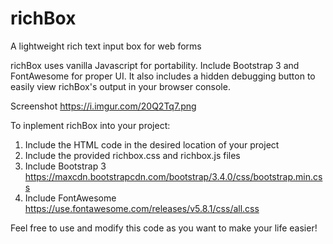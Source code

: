 # richBox
A lightweight rich text input box for web forms 

richBox uses vanilla Javascript for portability. Include Bootstrap 3 and FontAwesome for proper UI. It also includes a hidden debugging button to easily view richBox's output in your browser console.

Screenshot
https://i.imgur.com/20Q2Tq7.png

To inplement richBox into your project:
1. Include the HTML code in the desired location of your project
2. Include the provided richbox.css and richbox.js files
3. Include Bootstrap 3 https://maxcdn.bootstrapcdn.com/bootstrap/3.4.0/css/bootstrap.min.css
4. Include FontAwesome https://use.fontawesome.com/releases/v5.8.1/css/all.css

Feel free to use and modify this code as you want to make your life easier!
